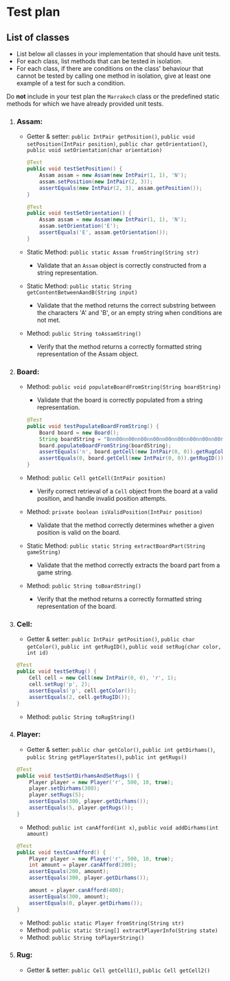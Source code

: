 
# Test plan

## List of classes

* List below all classes in your implementation that should have unit tests.
* For each class, list methods that can be tested in isolation.
* For each class, if there are conditions on the class' behaviour that cannot
  be tested by calling one method in isolation, give at least one example of
  a test for such a condition.

Do **not** include in your test plan the `Marrakech` class or the predefined
static methods for which we have already provided unit tests.

1. ### **Assam**:  

   - Getter & setter:  `public IntPair getPosition()`,  `public void setPosition(IntPair position)`,  `public char getOrientation()`,  `public void setOrientation(char orientation)`

     ```java
     @Test
     public void testSetPosition() {
         Assam assam = new Assam(new IntPair(1, 1), 'N');
         assam.setPosition(new IntPair(2, 3));
         assertEquals(new IntPair(2, 3), assam.getPosition());
     }
     ```

     ```java
     @Test
     public void testSetOrientation() {
         Assam assam = new Assam(new IntPair(1, 1), 'N');
         assam.setOrientation('E');
         assertEquals('E', assam.getOrientation());
     }
     ```

     

   - Static Method: `public static Assam fromString(String str)`

     - Validate that an `Assam` object is correctly constructed from a string representation.

   - Static Method: `public static String getContentBetweenAandB(String input)`

     - Validate that the method returns the correct substring between the characters 'A' and 'B', or an empty string when conditions are not met.

   - Method: `public String toAssamString()`

     - Verify that the method returns a correctly formatted string representation of the Assam object.

2. ### **Board**: 

   - Method: `public void populateBoardFromString(String boardString)`
     - Validate that the board is correctly populated from a string representation.
     
     ```java
     @Test
     public void testPopulateBoardFromString() {
         Board board = new Board();
         String boardString = "Bnn00nn00nn00nn00nn00nn00nn00nn00nn00nn00nn00nn00";
         board.populateBoardFromString(boardString);
         assertEquals('n', board.getCell(new IntPair(0, 0)).getRugColor());
         assertEquals(0, board.getCell(new IntPair(0, 0)).getRugID());
     }
     ```
     
     
     
   - Method: `public Cell getCell(IntPair position)`
     - Verify correct retrieval of a `Cell` object from the board at a valid position, and handle invalid position attempts.
     
   - Method: `private boolean isValidPosition(IntPair position)`
     - Validate that the method correctly determines whether a given position is valid on the board.
     
   - Static Method: `public static String extractBoardPart(String gameString)`
     - Validate that the method correctly extracts the board part from a game string.
     
   - Method: `public String toBoardString()`
     - Verify that the method returns a correctly formatted string representation of the board.

3. ### **Cell**:

   - Getter & setter: `public IntPair getPosition()`, `public char getColor()`,  `public int getRugID()`, `public void setRug(char color, int id)`

   ```java
   @Test
   public void testSetRug() {
       Cell cell = new Cell(new IntPair(0, 0), 'r', 1);
       cell.setRug('p', 2);
       assertEquals('p', cell.getColor());
       assertEquals(2, cell.getRugID());
   }
   ```

   - Method: `public String toRugString()`

4. ### **Player**: 

   - Getter & setter: `public char getColor()`, `public int getDirhams()`, `public String getPlayerStates()`, `public int getRugs()`

   ```java
   @Test
   public void testSetDirhamsAndSetRugs() {
       Player player = new Player('r', 500, 10, true);
       player.setDirhams(300);
       player.setRugs(5);
       assertEquals(300, player.getDirhams());
       assertEquals(5, player.getRugs());
   }
   ```

   

   - Method: `public int canAfford(int x)`, `public void addDirhams(int amount)`

   ```java
   @Test
   public void testCanAfford() {
       Player player = new Player('r', 500, 10, true);
       int amount = player.canAfford(200);
       assertEquals(200, amount);
       assertEquals(300, player.getDirhams());
   
       amount = player.canAfford(400);
       assertEquals(300, amount);
       assertEquals(0, player.getDirhams());
   }
   ```

   - Method: `public static Player fromString(String str)`
   - Method: `public static String[] extractPlayerInfo(String state)`
   - Method: `public String toPlayerString()`

5. ### **Rug**:

   - Getter & setter: `public Cell getCell1()`, `public Cell getCell2()`




